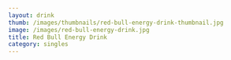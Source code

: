 ```yaml
---
layout: drink
thumb: /images/thumbnails/red-bull-energy-drink-thumbnail.jpg
image: /images/red-bull-energy-drink.jpg
title: Red Bull Energy Drink
category: singles
---
```


